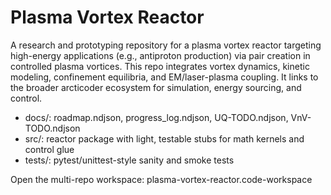 Plasma Vortex Reactor
=====================

A research and prototyping repository for a plasma vortex reactor targeting high-energy applications (e.g., antiproton production) via pair creation in controlled plasma vortices. This repo integrates vortex dynamics, kinetic modeling, confinement equilibria, and EM/laser-plasma coupling. It links to the broader arcticoder ecosystem for simulation, energy sourcing, and control.

- docs/: roadmap.ndjson, progress_log.ndjson, UQ-TODO.ndjson, VnV-TODO.ndjson
- src/: reactor package with light, testable stubs for math kernels and control glue
- tests/: pytest/unittest-style sanity and smoke tests

Open the multi-repo workspace: plasma-vortex-reactor.code-workspace
